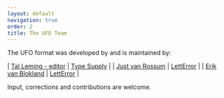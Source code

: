 ```yaml
---
layout: default
navigation: true
order: 2
title: The UFO Team
---
```


The UFO format was developed by and is maintained by:

| [Tal Leming - editor](mailto:tal@typesupply.com) | [Type Supply](http://typesupply.com) |
| [Just van Rossum](mailto:just@letterror.com)     | [LettError](http://letterror.com) |
| [Erik van Blokland](mailto:erik@letterror.com)   | [LettError](http://letterror.com) |

Input, corrections and contributions are welcome.
